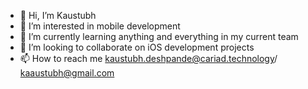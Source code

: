 - 👋 Hi, I’m Kaustubh
- 👀 I’m interested in mobile development
- 🌱 I’m currently learning anything and everything in my current team
- 💞️ I’m looking to collaborate on iOS development projects
- 📫 How to reach me kaustubh.deshpande@cariad.technology/ kaaustubh@gmail.com

<!---
kaustubh-cariad/kaustubh-cariad is a ✨ special ✨ repository because its `README.md` (this file) appears on your GitHub profile.
You can click the Preview link to take a look at your changes.
--->
